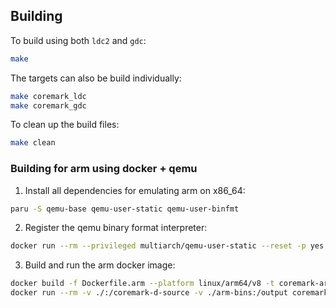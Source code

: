 ## Building

To build using both `ldc2` and `gdc`:

```bash
make
```

The targets can also be build individually:

```bash
make coremark_ldc
make coremark_gdc
```

To clean up the build files:

```bash
make clean
```

### Building for arm using docker + qemu

1. Install all dependencies for emulating arm on x86_64:

```bash
paru -S qemu-base qemu-user-static qemu-user-binfmt
```

2. Register the qemu binary format interpreter:

```bash
docker run --rm --privileged multiarch/qemu-user-static --reset -p yes
```

3. Build and run the arm docker image:

```bash
docker build -f Dockerfile.arm --platform linux/arm64/v8 -t coremark-arm .
docker run --rm -v ./:/coremark-d-source -v ./arm-bins:/output coremark-arm:latest
```
